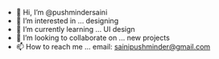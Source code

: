 - 👋 Hi, I’m @pushmindersaini
- 👀 I’m interested in ... designing
- 🌱 I’m currently learning ... UI design
- 💞️ I’m looking to collaborate on ... new projects
- 📫 How to reach me ... email: sainipushminder@gmail.com

<!---
pushmindersaini/pushmindersaini is a ✨ special ✨ repository because its `README.md` (this file) appears on your GitHub profile.
You can click the Preview link to take a look at your changes.
--->
